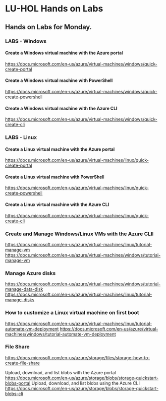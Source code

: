 # LU-HOL Hands on Labs


## Hands on Labs for Monday.

### LABS - Windows

#### Create a Windows virtual machine with the Azure portal
https://docs.microsoft.com/en-us/azure/virtual-machines/windows/quick-create-portal 
#### Create a Windows virtual machine with PowerShell
https://docs.microsoft.com/en-us/azure/virtual-machines/windows/quick-create-powershell   
#### Create a Windows virtual machine with the Azure CLI
https://docs.microsoft.com/en-us/azure/virtual-machines/windows/quick-create-cli 

### LABS - Linux

#### Create a Linux virtual machine with the Azure portal
https://docs.microsoft.com/en-us/azure/virtual-machines/linux/quick-create-portal 
#### Create a Linux virtual machine with PowerShell
https://docs.microsoft.com/en-us/azure/virtual-machines/linux/quick-create-powershell  
#### Create a Linux virtual machine with the Azure CLI
https://docs.microsoft.com/en-us/azure/virtual-machines/linux/quick-create-cli 


### Create and Manage Windows/Linux VMs with the Azure CLIl
https://docs.microsoft.com/en-us/azure/virtual-machines/linux/tutorial-manage-vm   
https://docs.microsoft.com/en-us/azure/virtual-machines/windows/tutorial-manage-vm 

### Manage Azure disks
https://docs.microsoft.com/en-us/azure/virtual-machines/windows/tutorial-manage-data-disk  
https://docs.microsoft.com/en-us/azure/virtual-machines/linux/tutorial-manage-disks 

### How to customize a Linux virtual machine on first boot
https://docs.microsoft.com/en-us/azure/virtual-machines/linux/tutorial-automate-vm-deployment 
https://docs.microsoft.com/en-us/azure/virtual-machines/windows/tutorial-automate-vm-deployment 

### File Share
https://docs.microsoft.com/en-us/azure/storage/files/storage-how-to-create-file-share

Upload, download, and list blobs with the Azure portal
https://docs.microsoft.com/en-us/azure/storage/blobs/storage-quickstart-blobs-portal 
Upload, download, and list blobs using the Azure CLI
https://docs.microsoft.com/en-us/azure/storage/blobs/storage-quickstart-blobs-cli
